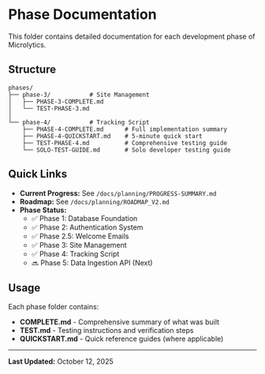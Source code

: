 # Phase Documentation

This folder contains detailed documentation for each development phase of Microlytics.

## Structure

```
phases/
├── phase-3/           # Site Management
│   ├── PHASE-3-COMPLETE.md
│   └── TEST-PHASE-3.md
│
└── phase-4/           # Tracking Script
    ├── PHASE-4-COMPLETE.md      # Full implementation summary
    ├── PHASE-4-QUICKSTART.md    # 5-minute quick start
    ├── TEST-PHASE-4.md          # Comprehensive testing guide
    └── SOLO-TEST-GUIDE.md       # Solo developer testing guide
```

## Quick Links

- **Current Progress:** See `/docs/planning/PROGRESS-SUMMARY.md`
- **Roadmap:** See `/docs/planning/ROADMAP_V2.md`
- **Phase Status:**
  - ✅ Phase 1: Database Foundation
  - ✅ Phase 2: Authentication System
  - ✅ Phase 2.5: Welcome Emails
  - ✅ Phase 3: Site Management
  - ✅ Phase 4: Tracking Script
  - 🔜 Phase 5: Data Ingestion API (Next)

## Usage

Each phase folder contains:
- **COMPLETE.md** - Comprehensive summary of what was built
- **TEST.md** - Testing instructions and verification steps
- **QUICKSTART.md** - Quick reference guides (where applicable)

---

**Last Updated:** October 12, 2025

